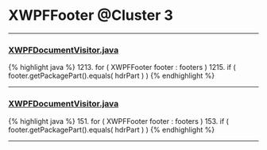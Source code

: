 # XWPFFooter @Cluster 3

***

### [XWPFDocumentVisitor.java](https://searchcode.com/codesearch/view/96672565/)
{% highlight java %}
1213. for ( XWPFFooter footer : footers )
1215.     if ( footer.getPackagePart().equals( hdrPart ) )
{% endhighlight %}

***

### [XWPFDocumentVisitor.java](https://searchcode.com/codesearch/view/96673228/)
{% highlight java %}
151. for ( XWPFFooter footer : footers )
153.     if ( footer.getPackagePart().equals( hdrPart ) )
{% endhighlight %}

***

